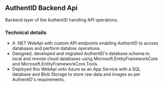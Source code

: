 ## AuthentID Backend Api
Backend layer of the AuthentID handling API operations.

### Technical details
- A .NET WebApi with custom API endpoints enabling AuthentID to access databases and perform databse operations. 
- Designed, developed and migrated AuthentID's database schema to local and remote cloud databases using Microsoft.EntityFrameworkCore and Microsoft.EntityFrameworkCore.Tools.
- Deployed this WebApi onto Azure as an App Service with a SQL database and Blob Storage to store raw data and images as per AuthentID's requirements.
